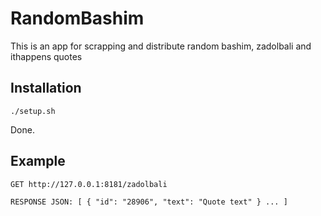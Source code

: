 # RandomBashim

This is an app for scrapping and distribute random bashim, zadolbali and ithappens quotes

## Installation

`./setup.sh`

Done.

## Example

`GET http://127.0.0.1:8181/zadolbali`

`RESPONSE JSON: [
    {
        "id": "28906",
        "text": "Quote text"
    } ...
]`

